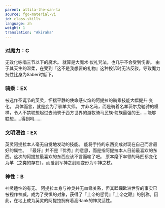 ```yaml
---
parent: attila-the-san-ta
source: fgo-material-vi
id: class-skills
language: zh
weight: 1
translation: "Akiraka"
---
```


### 对魔力：C

无效化咏唱三节以下的魔术。
就算是大魔术·仪礼咒法，也几乎不会受到伤害。
由于其天生的温柔，在受到『这不是我想要的礼物』这种投诉时无法反驳，导致魔力抗性比身为Saber时低下。

### 骑乘：EX

被选作圣诞节的英灵，怀揣平静的使命感火焰的阿提拉的骑乘技能大幅提升·变化。
具体而言，就是变为了驯羊大师。
并非名马，而是骑着名羊茨尔戈驰骋的模样，令人不禁联想起过去驰骋于西方世界的游牧骑马民族·匈族最强的王……能够联想……得到吗……

### 文明浸蚀：EX

英灵阿提拉本人毫无自觉地发动的技能。
能将手持的东西变成对现在自己而言最好的属性。
『最好』并不是『优秀』的意思，而是指阿提拉本人目前最喜欢的东西。这次的阿提拉最喜欢的东西应该不言而喻了吧。
原本麾下率领的马匹都变化为羊（之类的存在），而爱剑军神之剑则变形为军神之杖。

### 神性：B

神灵适性的有无。
阿提拉本身与神灵并无血缘关系，但其蹂躏欧洲世界的事实已被视作神威，成为了畏惧的对象，获得了『上帝的惩罚』『上帝之鞭』的别称。因此，在地上成为英灵的阿提拉拥有着高Rank的神灵适性。
